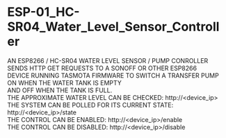 # ESP-01_HC-SR04_Water_Level_Sensor_Controller
AN ESP8266 / HC-SR04 WATER LEVEL SENSOR / PUMP CONROLLER   
SENDS HTTP GET REQUESTS TO A SONOFF OR OTHER ESP8266   
DEVICE RUNNING TASMOTA FIRMWARE TO SWITCH A TRANSFER PUMP ON WHEN THE WATER TANK IS EMPTY   
AND OFF WHEN THE TANK IS FULL.   
THE APPROXIMATE WATER LEVEL CAN BE CHECKED: http://&lt;device_ip>   
THE SYSTEM CAN BE POLLED FOR ITS CURRENT STATE: http://&lt;device_ip>/state   
THE CONTROL CAN BE ENABLED: http://&lt;device_ip>/enable  
THE CONTROL CAN BE DISABLED: http://&lt;device_ip>/disable
